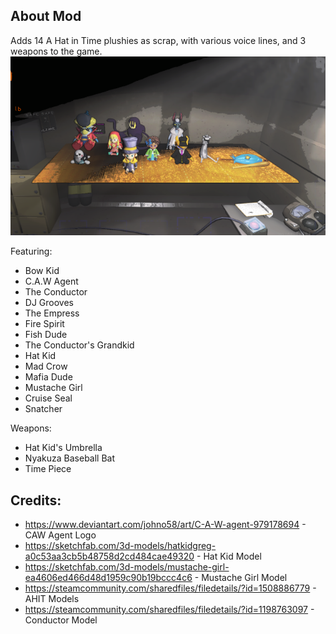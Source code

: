 ## About Mod
Adds 14 A Hat in Time plushies as scrap, with various voice lines, and 3 weapons to the game. 
![Plushie Family](https://raw.githubusercontent.com/legovader09/AHIT-Plushies/main/GitHub/plushies.webp "Plushies")

Featuring:
- Bow Kid
- C.A.W Agent
- The Conductor
- DJ Grooves
- The Empress
- Fire Spirit
- Fish Dude
- The Conductor's Grandkid
- Hat Kid
- Mad Crow
- Mafia Dude
- Mustache Girl
- Cruise Seal
- Snatcher

Weapons: 
- Hat Kid's Umbrella
- Nyakuza Baseball Bat
- Time Piece

## Credits:
- https://www.deviantart.com/johno58/art/C-A-W-agent-979178694 - CAW Agent Logo
- https://sketchfab.com/3d-models/hatkidgreg-a0c53aa3cb5b48758d2cd484cae49320 - Hat Kid Model
- https://sketchfab.com/3d-models/mustache-girl-ea4606ed466d48d1959c90b19bccc4c6 - Mustache Girl Model
- https://steamcommunity.com/sharedfiles/filedetails/?id=1508886779 - AHIT Models
- https://steamcommunity.com/sharedfiles/filedetails/?id=1198763097 - Conductor Model
